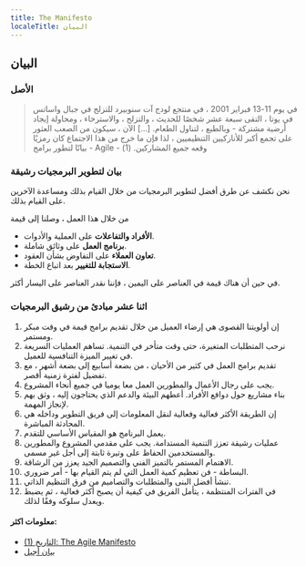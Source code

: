 ```yaml
---
title: The Manifesto
localeTitle: البيان
---
```

## البيان

### الأصل

> في يوم 11-13 فبراير 2001 ، في منتجع لودج آت سنوبيرد للتزلج في جبال واساتس في يوتا ، التقى سبعة عشر شخصًا للحديث ، والتزلج ، والاسترخاء ، ومحاولة إيجاد أرضية مشتركة - وبالطبع ، لتناول الطعام. \[…\] الآن ، سيكون من الصعب العثور على تجمع أكبر للأناركيين التنظيميين ، لذا فإن ما خرج من هذا الاجتماع كان رمزيًا - بيانًا لتطور برامج Agile - وقعه جميع المشاركين. (1)

### بيان لتطوير البرمجيات رشيقة

نحن نكشف عن طرق أفضل لتطوير البرمجيات من خلال القيام بذلك ومساعدة الآخرين على القيام بذلك.

من خلال هذا العمل ، وصلنا إلى قيمة

*   **الأفراد والتفاعلات** على العملية والأدوات.
*   **برنامج العمل** على وثائق شاملة.
*   **تعاون العملاء** على التفاوض بشأن العقود.
*   **الاستجابة للتغيير** بعد اتباع الخطة.

في حين أن هناك قيمة في العناصر على اليمين ، فإننا نقدر العناصر على اليسار أكثر.

### اثنا عشر مبادئ من رشيق البرمجيات

1.  إن أولويتنا القصوى هي إرضاء العميل من خلال تقديم برامج قيمة في وقت مبكر ومستمر.
2.  نرحب المتطلبات المتغيرة، حتى وقت متأخر في التنمية. تساهم العمليات السريعة في تغيير الميزة التنافسية للعميل.
3.  تقديم برامج العمل في كثير من الأحيان ، من بضعة أسابيع إلى بضعة أشهر ، مع تفضيل لفترة زمنية أقصر.
4.  يجب على رجال الأعمال والمطورين العمل معا يوميا في جميع أنحاء المشروع.
5.  بناء مشاريع حول دوافع الأفراد. أعطهم البيئة والدعم الذي يحتاجون إليه ، وثق بهم لإنجاز المهمة.
6.  إن الطريقة الأكثر فعالية وفعالية لنقل المعلومات إلى فريق التطوير وداخله هي المحادثة المباشرة.
7.  يعمل البرنامج هو المقياس الأساسي للتقدم.
8.  عمليات رشيقة تعزز التنمية المستدامة. يجب على مقدمي المشروع والمطورين والمستخدمين الحفاظ على وتيرة ثابتة إلى أجل غير مسمى.
9.  الاهتمام المستمر بالتميز الفني والتصميم الجيد يعزز من الرشاقة.
10.  البساطة - فن تعظيم كمية العمل التي لم يتم القيام بها - أمر ضروري.
11.  تنشأ أفضل البنى والمتطلبات والتصاميم من فرق التنظيم الذاتي.
12.  في الفترات المنتظمة ، يتأمل الفريق في كيفية أن يصبح أكثر فعالية ، ثم يضبط ويعدل سلوكه وفقًا لذلك.

#### معلومات اكثر:

*   [(1) التاريخ: The Agile Manifesto](http://agilemanifesto.org/history.html)
*   [بيان أجيل](http://agilemanifesto.org/)